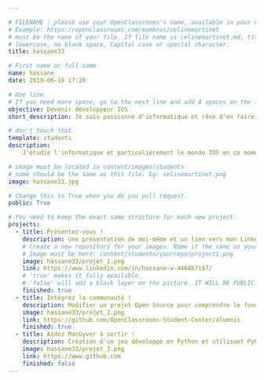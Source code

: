```yaml
---

# FILENAME : please use your OpenClassrooms's name, available in your url.
# Example: https://openclassrooms.com/membres/celinemartinet
# must be the name of your file. If file name is celinemartinet.md, title is celinemartinet.
# lowercase, no blank space, Capital case or special character.
title: hassane33

# First name or full name
name: hassane
date: 2019-06-19 17:20

# One line.
# If you need more space, go to the next line and add 4 spaces on the left, as in 'description'.
objective: Devenir développeur IOS
short_description: Je suis passionné d'informatique et rêve d'en faire mon métier

# don't touch that
template: students
description:
    J'étudie l'informatique et particuliérement le monde IOS en ce moment.

# image must be located in content/images/students
# name should be the same as this file. Eg: celinemartinet.png
image: hassane33.jpg

# Change this to True when you do you pull request.
public: True

# You need to keep the exact same structure for each new project.
projects:
  - title: Présentez-vous !
    description: Une présentation de moi-même et un lien vers mon LinkedIn.
    # Create a new repository for your images. Name it the same as your nickname and profile picture.
    # Image must be here: content/students/yourrepo/project1.png
    image: hassane33/projet_1.png
    link: https://www.linkedin.com/in/hassane-w-4464b7187/
    # 'true' makes it fully available.
    # 'false' will add a black layer on the picture. IT WILL BE PUBLIC!
    finished: true
  - title: Intégrez la communauté !
    description: Modifier un projet Open Source pour comprendre le fonctionnement de Git, de Github et des pull requests.
    image: hassane33/projet_2.png
    link: https://github.com/OpenClassrooms-Student-Center/alumnis
    finished: true
  - title: Aidez MacGyver à sortir !
    description: Création d’un jeu développé en Python et utilisant PyGame.
    image: hassane33/projet_3.png
    link: https://www.github.com
    finished: false
---
```

